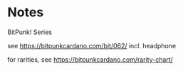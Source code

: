 # Notes


BitPunk! Series

see <https://bitpunkcardano.com/bit/062/>   incl. headphone

for rarities, see <https://bitpunkcardano.com/rarity-chart/>



